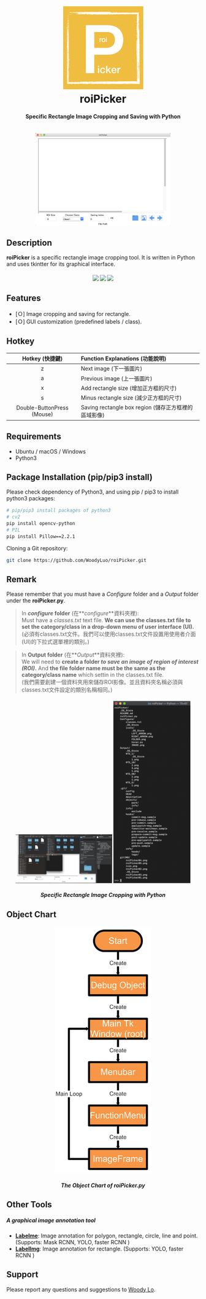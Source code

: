 <h1 align="center">
  <img src="gitIMG/icon.png"><br/>roiPicker
</h1>

<h4 align="center">
  Specific Rectangle Image Cropping and Saving with Python
</h4>  

<br/>

<div align="center">
  <img src="gitIMG/roiPicker01.png" width="70%">
</div>

## Description

**roiPicker** is a specific rectangle image cropping tool. 
It is written in Python and uses tkintter for its graphical interface.  

<h4 align="center">
<img src="gitIMG/roiPicker02.png" width="32%" /> <img src="gitIMG/roiPicker03.png" width="32%" /> <img src="gitIMG/roiPicker04.png" width="33%" />
</h4>  


## Features

- [Ｏ] Image cropping and saving for rectangle.  
- [Ｏ] GUI customization (predefined labels / class).  

## Hotkey
|        Hotkey (快捷鍵)      |           Function Explanations (功能說明)         |
| :------------------------: | :------------------------------------------------ |
|             z              | Next image (下一張圖片)                            |
|             a              | Previous image (上一張圖片)                        |
|             x              | Add rectangle size (增加正方框的尺寸)               |
|             s              | Minus rectangle size (減少正方框的尺寸)             |
| Double-ButtonPress (Mouse) | Saving rectangle box region (儲存正方框裡的區域影像) |



## Requirements

- Ubuntu / macOS / Windows
- Python3


## Package Installation (pip/pip3 install)

Please check dependency of Python3, and using pip / pip3 to install python3 packages:  

```bash
# pip/pip3 install packages of python3
# cv2
pip install opencv-python
# PIL
pip install Pillow==2.2.1
```  

Cloning a Git repository:  

```bash
git clone https://github.com/WoodyLuo/roiPicker.git
```  


## Remark

Please remember that you must have a _Configure_ folder and a _Output_ folder under the **roiPicker.py**.    

>In **_configure_ folder** (在**_configure_**資料夾裡):  
>Must have a _classes.txt_ text file. **We can use the classes.txt file to set the category/class in a drop-down menu of user interface (UI).** 
(必須有classes.txt文件。我們可以使用classes.txt文件設置用使用者介面(UI)的下拉式選單裡的類別。)  
  
>In **Output folder** (在**_Output_**資料夾裡):  
>We will need to **create a folder _to save an image of region of interest (ROI)_.** And **the file folder name must be the same as the category/class name** which settin in the classes.txt file.  
(我們需要創建一個資料夾用來儲存ROI影像。並且資料夾名稱必須與classes.txt文件設定的類別名稱相同。)  

<h4 align="center">
<img src="gitIMG/roiPicker05.png" width="50%" /> <img src="gitIMG/roiPicker06.png" width="40%" />
</h4>  


<h5 align="center">
  Specific Rectangle Image Cropping with Python
</h5>  


## Object Chart

<h4 align="center">
<img src="gitIMG/object_chart.png" width="50%" />
</h4>  


<h5 align="center">
  The Object Chart of roiPicker.py
</h5> 


## Other Tools  

<h5 align="left">
  A graphical image annotation tool
</h5>  

- **[Labelme](https://github.com/wkentaro/labelme)**:
Image annotation for polygon, rectangle, circle, line and point.
(Supports: Mask RCNN, YOLO, faster RCNN )  
- **[LabelImg](https://github.com/tzutalin/labelImg)**:
Image annotation for rectangle.
(Supports: YOLO, faster RCNN )  


## Support
Please report any questions and suggestions to [Woody Lo](mailto:ability1013@gmail.com).  


